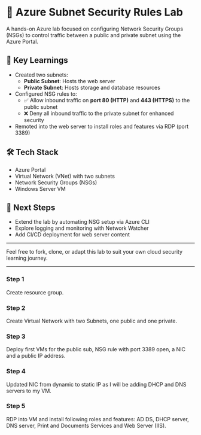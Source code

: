 # 🔐 Azure Subnet Security Rules Lab
A hands-on Azure lab focused on configuring Network Security Groups (NSGs) to control traffic between a public and private subnet using the Azure Portal.

## 🧠 Key Learnings
- Created two subnets:
  - **Public Subnet**: Hosts the web server
  - **Private Subnet**: Hosts storage and database resources
- Configured NSG rules to:
  - ✅ Allow inbound traffic on **port 80 (HTTP)** and **443 (HTTPS)** to the public subnet
  - ❌ Deny all inbound traffic to the private subnet for enhanced security
- Remoted into the web server to install roles and features via RDP (port 3389)

## 🛠️ Tech Stack
- Azure Portal
- Virtual Network (VNet) with two subnets
- Network Security Groups (NSGs)
- Windows Server VM

## 🚀 Next Steps
- Extend the lab by automating NSG setup via Azure CLI
- Explore logging and monitoring with Network Watcher
- Add CI/CD deployment for web server content

---

Feel free to fork, clone, or adapt this lab to suit your own cloud security learning journey.


---

### Step 1
Create resource group.

### Step 2
Create Virtual Network with two Subnets, one public and one private.

### Step 3
Deploy first VMs for the public sub, NSG rule with port 3389 open, a NIC and a public IP address.

### Step 4
Updated NIC from dynamic to static IP as I will be adding DHCP and DNS servers to my VM.

### Step 5
RDP into VM and install following roles and features: AD DS, DHCP server, DNS server, Print and Documents Services and Web Server (IIS).